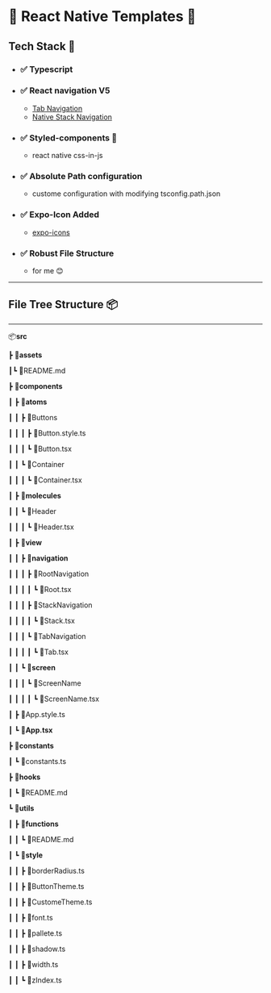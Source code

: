 # 🎹 React Native Templates 🎹

## Tech Stack 🦄

-   ### ✅ Typescript
-   ### ✅ React navigation V5
    -   [Tab Navigation](https://reactnavigation.org/docs/tab-based-navigation/)
    -   [Native Stack Navigation](https://reactnavigation.org/docs/native-stack-navigator/)
-   ### ✅ Styled-components 💅
    -   react native css-in-js
-   ### ✅ Absolute Path configuration
    -   custome configuration with modifying tsconfig.path.json
-   ### ✅ Expo-Icon Added
    -   [expo-icons](https://icons.expo.fyi/)
-   ### ✅ Robust File Structure
    -   for me 😊

---

## File Tree Structure 📦

---

📦**src**

┣ 📂**assets**

┃┗ 📜README.md

┣ 📂**components**

┃ ┣ 📂**atoms**

┃ ┃ ┣ 📂Buttons

┃ ┃ ┃ ┣ 📜Button.style.ts

┃ ┃ ┃ ┗ 📜Button.tsx

┃ ┃ ┗ 📂Container

┃ ┃ ┃ ┗ 📜Container.tsx

┃ ┣ 📂**molecules**

┃ ┃ ┗ 📂Header

┃ ┃ ┃ ┗ 📜Header.tsx

┃ ┣ 📂**view**

┃ ┃ ┣ 📂**navigation**

┃ ┃ ┃ ┣ 📂RootNavigation

┃ ┃ ┃ ┃ ┗ 📜Root.tsx

┃ ┃ ┃ ┣ 📂StackNavigation

┃ ┃ ┃ ┃ ┗ 📜Stack.tsx

┃ ┃ ┃ ┗ 📂TabNavigation

┃ ┃ ┃ ┃ ┗ 📜Tab.tsx

┃ ┃ ┗ 📂**screen**

┃ ┃ ┃ ┗ 📂ScreenName

┃ ┃ ┃ ┃ ┗ 📜ScreenName.tsx

┃ ┣ 📜App.style.ts

┃ ┗ 📜**App.tsx**

┣ 📂**constants**

┃ ┗ 📜constants.ts

┣ 📂**hooks**

┃ ┗ 📜README.md

┗ 📂**utils**

┃ ┣ 📂**functions**

┃ ┃ ┗ 📜README.md

┃ ┗ 📂**style**

┃ ┃ ┣ 📜borderRadius.ts

┃ ┃ ┣ 📜ButtonTheme.ts

┃ ┃ ┣ 📜CustomeTheme.ts

┃ ┃ ┣ 📜font.ts

┃ ┃ ┣ 📜pallete.ts

┃ ┃ ┣ 📜shadow.ts

┃ ┃ ┣ 📜width.ts

┃ ┃ ┗ 📜zIndex.ts
